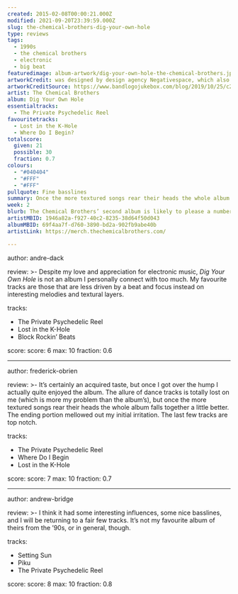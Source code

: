 ```yaml
---
created: 2015-02-08T00:00:21.000Z
modified: 2021-09-20T23:39:59.000Z
slug: the-chemical-brothers-dig-your-own-hole
type: reviews
tags:
  - 1990s
  - the chemical brothers
  - electronic
  - big beat
featuredimage: album-artwork/dig-your-own-hole-the-chemical-brothers.jpg
artworkCredit: was designed by design agency Negativespace, which also designed the duo’s logo. Negativespace co-founder Anthony Sweeney said the trippy, quasi-psychedelic logo was on the ‘crazy’ end of the spectrum of ideas they came up with, calling it the ‘antithesis of what we thought of as good typography at the time.’
artworkCreditSource: https://www.bandlogojukebox.com/blog/2019/10/25/c2-the-chemical-brothers
artist: The Chemical Brothers
album: Dig Your Own Hole
essentialtracks:
  - The Private Psychedelic Reel
favouritetracks:
  - Lost in the K-Hole
  - Where Do I Begin?
totalscore:
  given: 21
  possible: 30
  fraction: 0.7
colours:
  - "#040404"
  - "#FFF"
  - "#FFF"
pullquote: Fine basslines
summary: Once the more textured songs rear their heads the whole album falls together a little better. The last few tracks are top notch.
week: 2
blurb: The Chemical Brothers’ second album is likely to please a number of electric tastes. It seldom rises above a good beat, but then it doesn’t need to.
artistMBID: 1946a82a-f927-40c2-8235-38d64f50d043
albumMBID: 69f4aa7f-d760-3890-bd2a-902fb9abe40b
artistLink: https://merch.thechemicalbrothers.com/

---
```


author: andre-dack

review: >-
  Despite my love and appreciation for electronic music, *Dig Your Own Hole* is not an album I personally connect with too much. My favourite tracks are those that are less driven by a beat and focus instead on interesting melodies and textural layers.

tracks:
  - The Private Psychedelic Reel
  - ­Lost in the K-Hole
  - ­Block Rockin’ Beats

score:
  score: 6
  max: 10
  fraction: 0.6

---
author: frederick-obrien

review: >-
  It’s certainly an acquired taste, but once I got over the hump I actually quite enjoyed the album. The allure of dance tracks is totally lost on me (which is more my problem than the album’s), but once the more textured songs rear their heads the whole album falls together a little better. The ending portion mellowed out my initial irritation. The last few tracks are top notch.

tracks:
  - The Private Psychedelic Reel
  - ­Where Do I Begin
  - ­Lost in the K-Hole

score:
  score: 7
  max: 10
  fraction: 0.7

---
author: andrew-bridge

review: >- 
  I think it had some interesting influences, some nice basslines, and I will be returning to a fair few tracks. It’s not my favourite album of theirs from the ’90s, or in general, though.

tracks:
  - Setting Sun
  - ­Piku
  - ­The Private Psychedelic Reel

score:
  score: 8
  max: 10
  fraction: 0.8